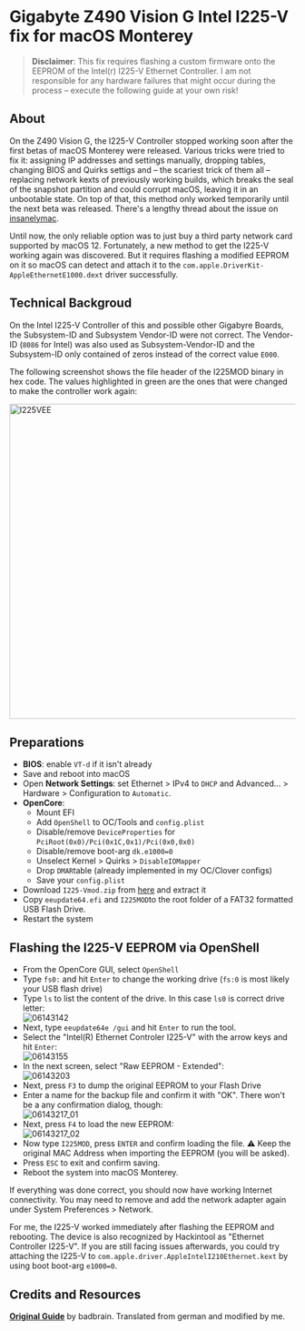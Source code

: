 # Gigabyte Z490 Vision G Intel I225-V fix for macOS Monterey
 
> **Disclaimer**: This fix requires flashing a custom firmware onto the EEPROM of the Intel(r) I225-V Ethernet Controller. I am not responsible for any hardware failures that might occur during the process – execute the following guide at your own risk!

## About
On the Z490 Vision G, the I225-V Controller stopped working soon after the first betas of macOS Monterey were released. Various tricks were tried to fix it: assigning IP addresses and settings manually, dropping tables, changing BIOS and Quirks settigs and – the scariest trick of them all – replacing network kexts of previously working builds, which breaks the seal of the snapshot partition and could corrupt macOS, leaving it in an unbootable state. On top of that, this method only worked temporarily until the next beta was released. There's a lengthy thread about the issue on [insanelymac](https://www.insanelymac.com/forum/topic/348493-discussion-intel-i225-v-on-macos-monterey/).

Until now, the only reliable option was to just buy a third party network card supported by macOS 12. Fortunately, a new method to get the I225-V working again was discovered. But it requires flashing a modified EEPROM on it so macOS can detect and attach it to the `com.apple.DriverKit-AppleEthernetE1000.dext` driver successfully.

## Technical Backgroud
On the Intel I225-V Controller of this and possible other Gigabyre Boards, the Subsystem-ID and Subsystem Vendor-ID were not correct. The Vendor-ID (`8086` for Intel) was also used as Subsystem-Vendor-ID and the Subsystem-ID only contained of zeros instead of the correct value `E000`. 

The following screenshot shows the file header of the I225MOD binary in hex code. The values highlighted in green are the ones that were changed to make the controller work again:

<img width="554" alt="I225VEE" src="https://user-images.githubusercontent.com/76865553/166050133-ff5ec23e-68af-439f-af07-81c32f7ebe76.png">

## Preparations

- **BIOS**: enable `VT-d` if it isn't already
- Save and reboot into macOS
- Open **Network Settings**: set Ethernet > IPv4 to `DHCP` and Advanced… > Hardware > Configuration to `Automatic`.
- **OpenCore**:
	- Mount EFI
	- Add `OpenShell` to OC/Tools and `config.plist`
	- Disable/remove `DeviceProperties` for `PciRoot(0x0)/Pci(0x1C,0x1)/Pci(0x0,0x0)`
	- Disable/remove boot-arg `dk.e1000=0`
	- Unselect Kernel > Quirks > `DisableIOMapper`
	- Drop `DMAR`table (already implemented in my OC/Clover configs)
	- Save your `config.plist`
- Download `I225-Vmod.zip` from [here](https://www.hackintosh-forum.de/forum/thread/56123-l%C3%B6sung-f%C3%BCr-i225-v-v2-problem-auf-z490-plattform-vornehmlich-gigabyte-boards-unte/) and extract it
- Copy `eeupdate64.efi` and `I225MOD`to the root folder of a FAT32 formatted USB Flash Drive.
- Restart the system

## Flashing the I225-V EEPROM via OpenShell	
- From the OpenCore GUI, select `OpenShell`
- Type `fs0:` and hit `Enter` to change the working drive (`fs:0` is most likely your USB flash drive)
- Type `ls` to list the content of the drive. In this case `ls0` is correct drive letter:</br>![06143142](https://user-images.githubusercontent.com/76865553/162021483-39a7d188-5b96-4607-a1cd-a550dd1560d5.png)
- Next, type `eeupdate64e /gui` and hit `Enter` to run the tool.
- Select the "Intel(R) Ethernet Controler I225-V" with the arrow keys and hit `Enter`:</br>![06143155](https://user-images.githubusercontent.com/76865553/162020889-a98abf45-6f58-4c96-a7d3-ffb743895b16.png)
- In the next screen, select "Raw EEPROM - Extended":</br>![06143203](https://user-images.githubusercontent.com/76865553/162020929-65ff5300-0838-4b6f-a26c-2401274b6b10.png)
- Next, press `F3` to dump the original EEPROM to your Flash Drive
- Enter a name for the backup file and confirm it with "OK". There won't be a any confirmation dialog, though:</br>![06143217_01](https://user-images.githubusercontent.com/76865553/162021033-ec75129f-4f4b-48f6-8403-2fc37f75446d.png)
- Next, press `F4` to load the new EEPROM:</br>![06143217_02](https://user-images.githubusercontent.com/76865553/162021068-d4102c40-94e8-42f5-bc83-85605019ae0c.png)
- Now type `I225MOD`, press `ENTER` and confirm loading the file. :warning: Keep the original MAC Address when importing the EEPROM (you will be asked).
-  Press `ESC` to exit and confirm saving.
-  Reboot the system into macOS Monterey. 

If everything was done correct, you should now have working Internet connectivity. You may need to remove and add the network adapter again under System Preferences > Network.

For me, the I225-V worked immediately after flashing the EEPROM and rebooting. The device is also recognized by Hackintool as "Ethernet Controller I225-V". If you are still facing issues afterwards, you could try attaching the I225-V to  `com.apple.driver.AppleIntelI210Ethernet.kext` by using boot boot-arg `e1000=0`.

## Credits and Resources
[**Original Guide**](https://www.hackintosh-forum.de/forum/thread/56123-l%C3%B6sung-f%C3%BCr-i225-v-v2-problem-auf-z490-plattform-vornehmlich-gigabyte-boards-unte/) by badbrain. Translated from german and modified by me.
